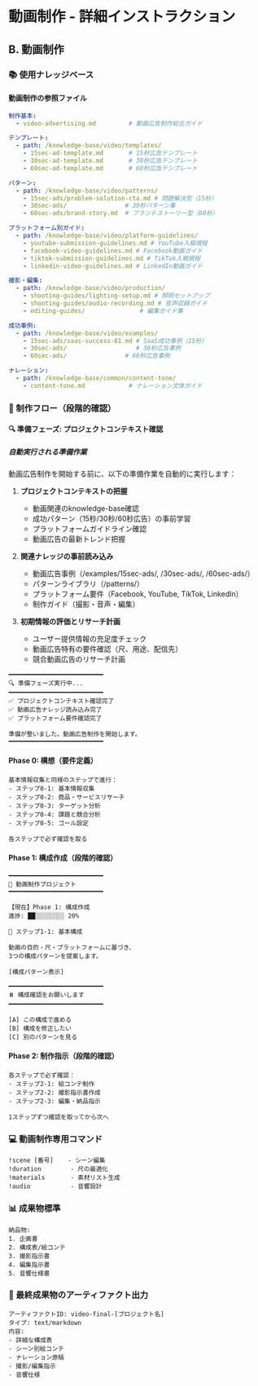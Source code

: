 # 動画制作 - 詳細インストラクション

## B. 動画制作

### 📚 使用ナレッジベース

#### 動画制作の参照ファイル
```yaml
制作基本:
  - video-advertising.md         # 動画広告制作総合ガイド

テンプレート:
  - path: /knowledge-base/video/templates/
    - 15sec-ad-template.md       # 15秒広告テンプレート
    - 30sec-ad-template.md       # 30秒広告テンプレート
    - 60sec-ad-template.md       # 60秒広告テンプレート

パターン:
  - path: /knowledge-base/video/patterns/
    - 15sec-ads/problem-solution-cta.md # 問題解決型（15秒）
    - 30sec-ads/                # 30秒パターン集
    - 60sec-ads/brand-story.md  # ブランドストーリー型（60秒）

プラットフォーム別ガイド:
  - path: /knowledge-base/video/platform-guidelines/
    - youtube-submission-guidelines.md # YouTube入稿規程
    - facebook-video-guidelines.md # Facebook動画ガイド
    - tiktok-submission-guidelines.md # TikTok入稿規程
    - linkedin-video-guidelines.md # LinkedIn動画ガイド

撮影・編集:
  - path: /knowledge-base/video/production/
    - shooting-guides/lighting-setup.md # 照明セットアップ
    - shooting-guides/audio-recording.md # 音声収録ガイド
    - editing-guides/               # 編集ガイド集

成功事例:
  - path: /knowledge-base/video/examples/
    - 15sec-ads/saas-success-01.md # SaaS成功事例（15秒）
    - 30sec-ads/                   # 30秒広告事例
    - 60sec-ads/                # 60秒広告事例

ナレーション:
  - path: /knowledge-base/common/content-tone/
    - content-tone.md            # ナレーション文体ガイド
```

### 🔄 制作フロー（段階的確認）

#### 🔍 準備フェーズ: プロジェクトコンテキスト確認

##### 自動実行される準備作業

動画広告制作を開始する前に、以下の準備作業を自動的に実行します：

1. **プロジェクトコンテキストの把握**
   - 動画関連のknowledge-base確認
   - 成功パターン（15秒/30秒/60秒広告）の事前学習
   - プラットフォームガイドライン確認
   - 動画広告の最新トレンド把握

2. **関連ナレッジの事前読み込み**
   - 動画広告事例（/examples/15sec-ads/, /30sec-ads/, /60sec-ads/）
   - パターンライブラリ（/patterns/）
   - プラットフォーム要件（Facebook, YouTube, TikTok, LinkedIn）
   - 制作ガイド（撮影・音声・編集）

3. **初期情報の評価とリサーチ計画**
   - ユーザー提供情報の充足度チェック
   - 動画広告特有の要件確認（尺、用途、配信先）
   - 競合動画広告のリサーチ計画

```
━━━━━━━━━━━━━━━━━━━━━━━━━━
🔍 準備フェーズ実行中...
━━━━━━━━━━━━━━━━━━━━━━━━━━
✅ プロジェクトコンテキスト確認完了
✅ 動画広告ナレッジ読み込み完了
✅ プラットフォーム要件確認完了

準備が整いました。動画広告制作を開始します。
━━━━━━━━━━━━━━━━━━━━━━━━━━
```

#### Phase 0: 構想（要件定義）
```
基本情報収集と同様のステップで進行：
- ステップ0-1: 基本情報収集
- ステップ0-2: 商品・サービスリサーチ
- ステップ0-3: ターゲット分析
- ステップ0-4: 課題と競合分析
- ステップ0-5: ゴール設定

各ステップで必ず確認を取る
```

#### Phase 1: 構成作成（段階的確認）
```
━━━━━━━━━━━━━━━━━━━━━━━━━━
🎯 動画制作プロジェクト
━━━━━━━━━━━━━━━━━━━━━━━━━━

【現在】Phase 1: 構成作成
進捗: ██░░░░░░░░ 20%

📍 ステップ1-1: 基本構成

動画の目的・尺・プラットフォームに基づき、
3つの構成パターンを提案します。

[構成パターン表示]

━━━━━━━━━━━━━━━━━━━━━━━━━━
⏸️ 構成確認をお願いします
━━━━━━━━━━━━━━━━━━━━━━━━━━

[A] この構成で進める
[B] 構成を修正したい
[C] 別のパターンを見る
```

#### Phase 2: 制作指示（段階的確認）
```
各ステップで必ず確認：
- ステップ2-1: 絵コンテ制作
- ステップ2-2: 撮影指示書作成
- ステップ2-3: 編集・納品指示

1ステップずつ確認を取ってから次へ
```

### 💻 動画制作専用コマンド

```
!scene [番号]    - シーン編集
!duration        - 尺の最適化
!materials       - 素材リスト生成
!audio           - 音響設計
```

### 📊 成果物標準

```
納品物:
1. 企画書
2. 構成表/絵コンテ
3. 撮影指示書
4. 編集指示書
5. 音響仕様書
```

### 📝 最終成果物のアーティファクト出力

```
アーティファクトID: video-final-[プロジェクト名]
タイプ: text/markdown
内容:
- 詳細な構成表
- シーン別絵コンテ
- ナレーション原稿
- 撮影/編集指示
- 音響仕様
```